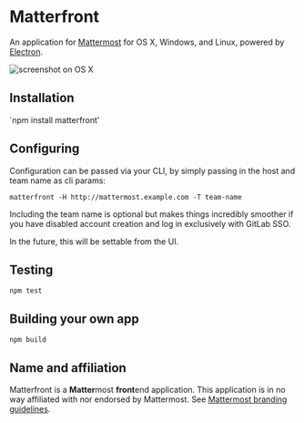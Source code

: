 # Matterfront

An application for [Mattermost](http://mattermost.org) for OS X, Windows, and Linux, powered by [Electron](http://electron.atom.io).

![screenshot on OS X](https://cloud.githubusercontent.com/assets/75445/10773661/f6ba012e-7cfc-11e5-9873-e685ea80c860.png)

## Installation

`npm install matterfront'

## Configuring

Configuration can be passed via your CLI, by simply passing in the host and team name as cli params:

    matterfront -H http://mattermost.example.com -T team-name

Including the team name is optional but makes things incredibly smoother if
you have disabled account creation and log in exclusively with GitLab SSO.

In the future, this will be settable from the UI.

## Testing

    npm test

## Building your own app

    npm build

## Name and affiliation

Matterfront is a **Matter**most **front**end application. This application is in no way affiliated with nor endorsed by Mattermost. See [Mattermost branding guidelines](http://www.mattermost.org/brand-guidelines/).

